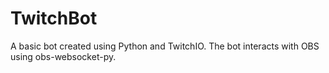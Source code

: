 # TwitchBot
A basic bot created using Python and TwitchIO.
The bot interacts with OBS using obs-websocket-py.
